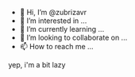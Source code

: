 - 👋 Hi, I’m @zubrizavr
- 👀 I’m interested in ...
- 🌱 I’m currently learning ...
- 💞️ I’m looking to collaborate on ...
- 📫 How to reach me ...

<!---
zubrizavr/zubrizavr is a ✨ special ✨ repository because its `README.md` (this file) appears on your GitHub profile.
You can click the Preview link to take a look at your changes.
--->

yep, i'm a bit lazy
